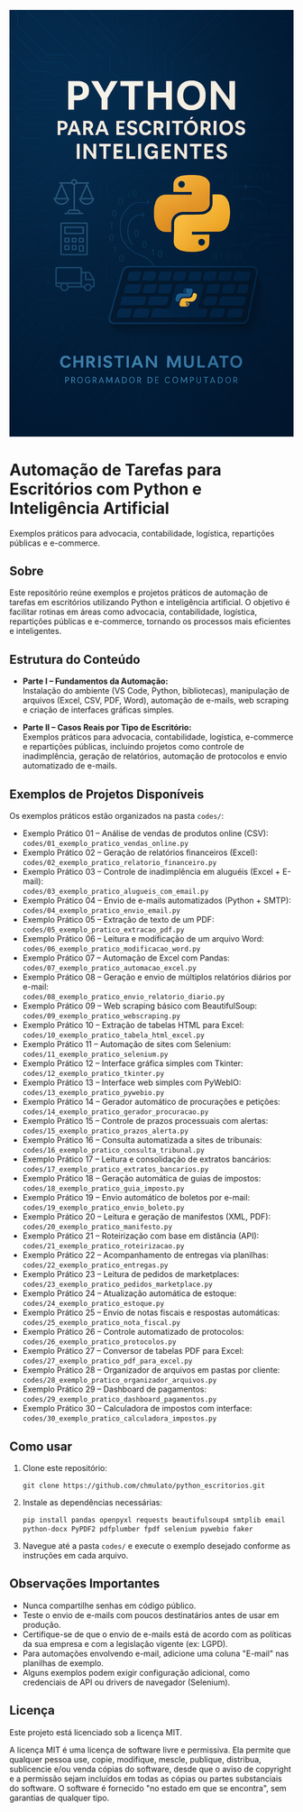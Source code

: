 ![Capa do livro Python para Escritórios Inteligentes](images/capa.png)

# Automação de Tarefas para Escritórios com Python e Inteligência Artificial

Exemplos práticos para advocacia, contabilidade, logística, repartições públicas e e-commerce.

## Sobre

Este repositório reúne exemplos e projetos práticos de automação de tarefas em escritórios utilizando Python e inteligência artificial. O objetivo é facilitar rotinas em áreas como advocacia, contabilidade, logística, repartições públicas e e-commerce, tornando os processos mais eficientes e inteligentes.

## Estrutura do Conteúdo

- **Parte I – Fundamentos da Automação:**  
  Instalação do ambiente (VS Code, Python, bibliotecas), manipulação de arquivos (Excel, CSV, PDF, Word), automação de e-mails, web scraping e criação de interfaces gráficas simples.

- **Parte II – Casos Reais por Tipo de Escritório:**  
  Exemplos práticos para advocacia, contabilidade, logística, e-commerce e repartições públicas, incluindo projetos como controle de inadimplência, geração de relatórios, automação de protocolos e envio automatizado de e-mails.

## Exemplos de Projetos Disponíveis

Os exemplos práticos estão organizados na pasta `codes/`:

- Exemplo Prático 01 – Análise de vendas de produtos online (CSV):  
  `codes/01_exemplo_pratico_vendas_online.py`
- Exemplo Prático 02 – Geração de relatórios financeiros (Excel):  
  `codes/02_exemplo_pratico_relatorio_financeiro.py`
- Exemplo Prático 03 – Controle de inadimplência em aluguéis (Excel + E-mail):  
  `codes/03_exemplo_pratico_alugueis_com_email.py`
- Exemplo Prático 04 – Envio de e-mails automatizados (Python + SMTP):  
  `codes/04_exemplo_pratico_envio_email.py`
- Exemplo Prático 05 – Extração de texto de um PDF:  
  `codes/05_exemplo_pratico_extracao_pdf.py`
- Exemplo Prático 06 – Leitura e modificação de um arquivo Word:  
  `codes/06_exemplo_pratico_modificacao_word.py`
- Exemplo Prático 07 – Automação de Excel com Pandas:  
  `codes/07_exemplo_pratico_automacao_excel.py`
- Exemplo Prático 08 – Geração e envio de múltiplos relatórios diários por e-mail:  
  `codes/08_exemplo_pratico_envio_relatorio_diario.py`
- Exemplo Prático 09 – Web scraping básico com BeautifulSoup:  
  `codes/09_exemplo_pratico_webscraping.py`
- Exemplo Prático 10 – Extração de tabelas HTML para Excel:  
  `codes/10_exemplo_pratico_tabela_html_excel.py`
- Exemplo Prático 11 – Automação de sites com Selenium:  
  `codes/11_exemplo_pratico_selenium.py`
- Exemplo Prático 12 – Interface gráfica simples com Tkinter:  
  `codes/12_exemplo_pratico_tkinter.py`
- Exemplo Prático 13 – Interface web simples com PyWebIO:  
  `codes/13_exemplo_pratico_pywebio.py`
- Exemplo Prático 14 – Gerador automático de procurações e petições:  
  `codes/14_exemplo_pratico_gerador_procuracao.py`
- Exemplo Prático 15 – Controle de prazos processuais com alertas:  
  `codes/15_exemplo_pratico_prazos_alerta.py`
- Exemplo Prático 16 – Consulta automatizada a sites de tribunais:  
  `codes/16_exemplo_pratico_consulta_tribunal.py`
- Exemplo Prático 17 – Leitura e consolidação de extratos bancários:  
  `codes/17_exemplo_pratico_extratos_bancarios.py`
- Exemplo Prático 18 – Geração automática de guias de impostos:  
  `codes/18_exemplo_pratico_guia_imposto.py`
- Exemplo Prático 19 – Envio automático de boletos por e-mail:  
  `codes/19_exemplo_pratico_envio_boleto.py`
- Exemplo Prático 20 – Leitura e geração de manifestos (XML, PDF):  
  `codes/20_exemplo_pratico_manifesto.py`
- Exemplo Prático 21 – Roteirização com base em distância (API):  
  `codes/21_exemplo_pratico_roteirizacao.py`
- Exemplo Prático 22 – Acompanhamento de entregas via planilhas:  
  `codes/22_exemplo_pratico_entregas.py`
- Exemplo Prático 23 – Leitura de pedidos de marketplaces:  
  `codes/23_exemplo_pratico_pedidos_marketplace.py`
- Exemplo Prático 24 – Atualização automática de estoque:  
  `codes/24_exemplo_pratico_estoque.py`
- Exemplo Prático 25 – Envio de notas fiscais e respostas automáticas:  
  `codes/25_exemplo_pratico_nota_fiscal.py`
- Exemplo Prático 26 – Controle automatizado de protocolos:  
  `codes/26_exemplo_pratico_protocolos.py`
- Exemplo Prático 27 – Conversor de tabelas PDF para Excel:  
  `codes/27_exemplo_pratico_pdf_para_excel.py`
- Exemplo Prático 28 – Organizador de arquivos em pastas por cliente:  
  `codes/28_exemplo_pratico_organizador_arquivos.py`
- Exemplo Prático 29 – Dashboard de pagamentos:  
  `codes/29_exemplo_pratico_dashboard_pagamentos.py`
- Exemplo Prático 30 – Calculadora de impostos com interface:  
  `codes/30_exemplo_pratico_calculadora_impostos.py`

## Como usar

1. Clone este repositório:
   ```
   git clone https://github.com/chmulato/python_escritorios.git
   ```
2. Instale as dependências necessárias:
   ```
   pip install pandas openpyxl requests beautifulsoup4 smtplib email python-docx PyPDF2 pdfplumber fpdf selenium pywebio faker
   ```
3. Navegue até a pasta `codes/` e execute o exemplo desejado conforme as instruções em cada arquivo.

## Observações Importantes

- Nunca compartilhe senhas em código público.
- Teste o envio de e-mails com poucos destinatários antes de usar em produção.
- Certifique-se de que o envio de e-mails está de acordo com as políticas da sua empresa e com a legislação vigente (ex: LGPD).
- Para automações envolvendo e-mail, adicione uma coluna "E-mail" nas planilhas de exemplo.
- Alguns exemplos podem exigir configuração adicional, como credenciais de API ou drivers de navegador (Selenium).

## Licença

Este projeto está licenciado sob a licença MIT.

A licença MIT é uma licença de software livre e permissiva. Ela permite que qualquer pessoa use, copie, modifique, mescle, publique, distribua, sublicencie e/ou venda cópias do software, desde que o aviso de copyright e a permissão sejam incluídos em todas as cópias ou partes substanciais do software. O software é fornecido "no estado em que se encontra", sem garantias de qualquer tipo.